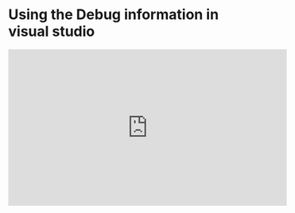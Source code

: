 ﻿# Using the Debug information in visual studio 


<iframe width="560" height="315" src="https://www.youtube.com/embed/u1mZ96tSHpE?list=PL1DEQjXG2xnKwhPzEwuvVkEL7a_D9-pkL" frameborder="0" allowfullscreen></iframe>

